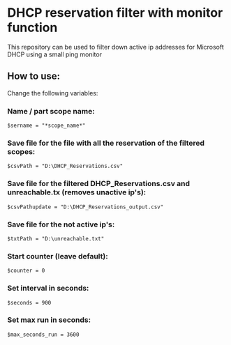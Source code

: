 # DHCP reservation filter with monitor function 
This repository can be used to filter down active ip addresses for Microsoft DHCP using a small ping monitor

## How to use:

Change the following variables:

### Name / part scope name:
```
$sername = "*scope_name*"
```

### Save file for the file with all the reservation of the filtered scopes:
```
$csvPath = "D:\DHCP_Reservations.csv"
```

### Save file for the filtered DHCP_Reservations.csv and unreachable.tx (removes unactive ip's):
```
$csvPathupdate = "D:\DHCP_Reservations_output.csv"
```

### Save file for the not active ip's:
```
$txtPath = "D:\unreachable.txt"
```

### Start counter (leave default):
```
$counter = 0
```

### Set interval in seconds:
```
$seconds = 900
```

### Set max run in seconds:
```
$max_seconds_run = 3600
```
